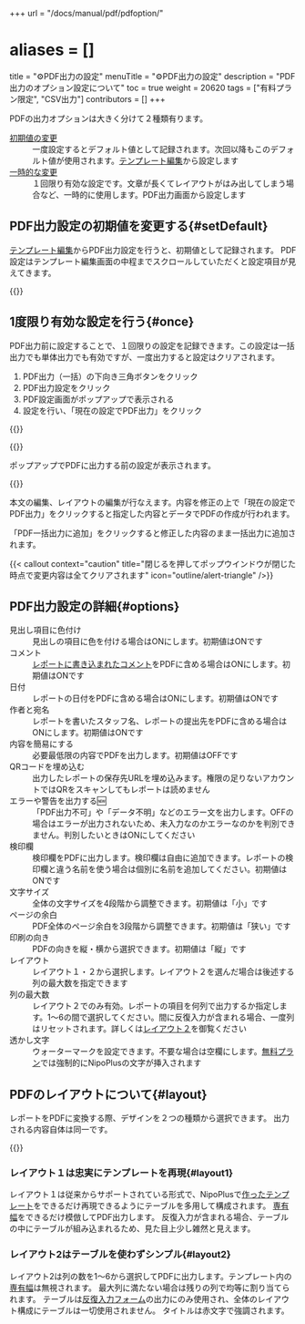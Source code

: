 +++
url = "/docs/manual/pdf/pdfoption/"
# aliases = []
title = "⚙️PDF出力の設定"
menuTitle = "⚙️PDF出力の設定"
description = "PDF出力のオプション設定について"
toc = true
weight = 20620
tags = ["有料プラン限定", "CSV出力"]
contributors = []
+++

PDFの出力オプションは大きく分けて２種類有ります。

<dl class="basic">
<dt><a href="#setDefault">初期値の変更</a></dt>
<dd>一度設定するとデフォルト値として記録されます。次回以降もこのデフォルト値が使用されます。<a href="/docs/manual/initial-setting/template/make/#pdf">テンプレート編集</a>から設定します</dd>
<dt><a href="#once">一時的な変更</a></dt>
<dd>１回限り有効な設定です。文章が長くてレイアウトがはみ出してしまう場合など、一時的に使用します。PDF出力画面から設定します</dd>
</dl>

## PDF出力設定の初期値を変更する{#setDefault}

[テンプレート編集](/docs/manual/initial-setting/template/make/#pdf)からPDF出力設定を行うと、初期値として記録されます。
PDF設定はテンプレート編集画面の中程までスクロールしていただくと設定項目が見えてきます。

{{<icatch filename="img/pdf-setting-ini" msg="レポートのPDF出力時の設定画面は折りたたまれているためクリックで展開します">}}

## 1度限り有効な設定を行う{#once}

PDF出力前に設定することで、１回限りの設定を記録できます。この設定は一括出力でも単体出力でも有効ですが、一度出力すると設定はクリアされます。

1. PDF出力（一括）の下向き三角ボタンをクリック
1. PDF出力設定をクリック
1. PDF設定画面がポップアップで表示される
1. 設定を行い、「現在の設定でPDF出力」をクリック

{{<icatch filename="img/pdf-option" msg="PDF出力の設定が可能です。この設定は１回きりの使い捨て。永続保存はできません" alice="ok">}}

{{<nextArrow>}}

ポップアップでPDFに出力する前の設定が表示されます。

{{<icatch filename="img/pdf-setting" msg="余白など以外にも実は本文も書き換えできます。つまり【のり弁■■■】みたいにもできます">}}

本文の編集、レイアウトの編集が行なえます。内容を修正の上で「現在の設定でPDF出力」をクリックすると指定した内容とデータでPDFの作成が行われます。

「PDF一括出力に追加」をクリックすると修正した内容のまま一括出力に追加されます。

{{< callout context="caution" title="閉じるを押してポップウインドウが閉じた時点で変更内容は全てクリアされます" icon="outline/alert-triangle" />}}

## PDF出力設定の詳細{#options}

<dl class="basic">
<dt>見出し項目に色付け</dt>
<dd>見出しの項目に色を付ける場合はONにします。初期値はONです</dd>
<dt>コメント</dt>
<dd><a href="/docs/manual/read-report/state/#comment">レポートに書き込まれたコメント</a>をPDFに含める場合はONにします。初期値はONです</dd>
<dt>日付</dt>
<dd>レポートの日付をPDFに含める場合はONにします。初期値はONです</dd>
<dt>作者と宛名</dt>
<dd>レポートを書いたスタッフ名、レポートの提出先をPDFに含める場合はONにします。初期値はONです</dd>
<dt>内容を簡易にする</dt>
<dd>必要最低限の内容でPDFを出力します。初期値はOFFです</dd>
<dt>QRコードを埋め込む</dt>
<dd>出力したレポートの保存先URLを埋め込みます。権限の足りないアカウントではQRをスキャンしてもレポートは読めません</dd>
<dt>エラーや警告を出力する🆕</dt>
<dd>「PDF出力不可」や「データ不明」などのエラー文を出力します。OFFの場合はエラーが出力されないため、未入力なのかエラーなのかを判別できません。判別したいときはONにしてください</dd>
<dt>検印欄</dt>
<dd>検印欄をPDFに出力します。検印欄は自由に追加できます。レポートの検印欄と違う名前を使う場合は個別に名前を追加してください。初期値はONです</dd>
<dt>文字サイズ</dt>
<dd>全体の文字サイズを4段階から調整できます。初期値は「小」です</dd>
<dt>ページの余白</dt>
<dd>PDF全体のページ余白を3段階から調整できます。初期値は「狭い」です</dd>
<dt>印刷の向き</dt>
<dd>PDFの向きを縦・横から選択できます。初期値は「縦」です</dd>
<dt>レイアウト</dt>
<dd>レイアウト１・２から選択します。レイアウト２を選んだ場合は後述する列の最大数を指定できます</dd>
<dt>列の最大数</dt>
<dd>レイアウト２でのみ有効。レポートの項目を何列で出力するか指定します。1〜6の間で選択してください。間に反復入力が含まれる場合、一度列はリセットされます。詳しくは<a href="#layout2">レイアウト２</a>を御覧ください</dd>
<dt>透かし文字</dt>
<dd>ウォーターマークを設定できます。不要な場合は空欄にします。<a href="/docs/price/_about/#free">無料プラン</a>では強制的にNipoPlusの文字が挿入されます</dd>
</dl>

## PDFのレイアウトについて{#layout}

レポートをPDFに変換する際、デザインを２つの種類から選択できます。 出力される内容自体は同一です。

{{<iTablet filename="img/pdf" msg="同じレポートを異なるレイアウトで出力したよ"  alice="ok">}}

### レイアウト１は忠実にテンプレートを再現{#layout1}

レイアウト１は従来からサポートされている形式で、NipoPlusで[作ったテンプレート](/docs/manual/initial-setting/template/make/)をできるだけ再現できるようにテーブルを多用して構成されます。
[専有幅](/docs/manual/initial-setting/template/make/#width)をできるだけ模倣してPDF出力します。
反復入力が含まれる場合、テーブルの中にテーブルが組み込まれるため、見た目上少し雑然と見えます。

### レイアウト2はテーブルを使わずシンプル{#layout2}

レイアウト2は列の数を1〜6から選択してPDFに出力します。テンプレート内の[専有幅](/docs/manual/initial-setting/template/make/#width)は無視されます。
最大列に満たない場合は残りの列で均等に割り当てられます。
テーブルは[反復入力フォーム](/docs/manual/initial-setting/template/array/)の出力にのみ使用され、全体のレイアウト構成にテーブルは一切使用されません。
タイトルは赤文字で強調されます。

